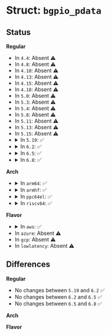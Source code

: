 # Struct: <code>bgpio_pdata</code>

## Status
<b>Regular</b>
<ul>
<li>
In <code>4.4</code>: Absent ⚠️
</li>
<li>
In <code>4.8</code>: Absent ⚠️
</li>
<li>
In <code>4.10</code>: Absent ⚠️
</li>
<li>
In <code>4.13</code>: Absent ⚠️
</li>
<li>
In <code>4.15</code>: Absent ⚠️
</li>
<li>
In <code>4.18</code>: Absent ⚠️
</li>
<li>
In <code>5.0</code>: Absent ⚠️
</li>
<li>
In <code>5.3</code>: Absent ⚠️
</li>
<li>
In <code>5.4</code>: Absent ⚠️
</li>
<li>
In <code>5.8</code>: Absent ⚠️
</li>
<li>
In <code>5.11</code>: Absent ⚠️
</li>
<li>
In <code>5.13</code>: Absent ⚠️
</li>
<li>
In <code>5.15</code>: Absent ⚠️
</li>
<li>
<details>
<summary>In <code>5.19</code>: ✅</summary>

```c
struct bgpio_pdata {
    const char *label;
    int base;
    int ngpio;
};
```
</details>
</li>
<li>
<details>
<summary>In <code>6.2</code>: ✅</summary>

```c
struct bgpio_pdata {
    const char *label;
    int base;
    int ngpio;
};
```
</details>
</li>
<li>
<details>
<summary>In <code>6.5</code>: ✅</summary>

```c
struct bgpio_pdata {
    const char *label;
    int base;
    int ngpio;
};
```
</details>
</li>
<li>
<details>
<summary>In <code>6.8</code>: ✅</summary>

```c
struct bgpio_pdata {
    const char *label;
    int base;
    int ngpio;
};
```
</details>
</li>
</ul>
<b>Arch</b>
<ul>
<li>
<details>
<summary>In <code>arm64</code>: ✅</summary>

```c
struct bgpio_pdata {
    const char *label;
    int base;
    int ngpio;
};
```
</details>
</li>
<li>
<details>
<summary>In <code>armhf</code>: ✅</summary>

```c
struct bgpio_pdata {
    const char *label;
    int base;
    int ngpio;
};
```
</details>
</li>
<li>
<details>
<summary>In <code>ppc64el</code>: ✅</summary>

```c
struct bgpio_pdata {
    const char *label;
    int base;
    int ngpio;
};
```
</details>
</li>
<li>
<details>
<summary>In <code>riscv64</code>: ✅</summary>

```c
struct bgpio_pdata {
    const char *label;
    int base;
    int ngpio;
};
```
</details>
</li>
</ul>
<b>Flavor</b>
<ul>
<li>
<details>
<summary>In <code>aws</code>: ✅</summary>

```c
struct bgpio_pdata {
    const char *label;
    int base;
    int ngpio;
};
```
</details>
</li>
<li>
In <code>azure</code>: Absent ⚠️
</li>
<li>
In <code>gcp</code>: Absent ⚠️
</li>
<li>
In <code>lowlatency</code>: Absent ⚠️
</li>
</ul>

## Differences
<b>Regular</b>
<ul>
<li>
No changes between <code>5.19</code> and <code>6.2</code> ✅
</li>
<li>
No changes between <code>6.2</code> and <code>6.5</code> ✅
</li>
<li>
No changes between <code>6.5</code> and <code>6.8</code> ✅
</li>
</ul>
<b>Arch</b>
<ul>
</ul>
<b>Flavor</b>
<ul>
</ul>
